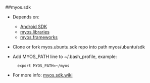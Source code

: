 ##myos.sdk

* Depends on:
  * [Android SDK](http://developer.android.com/sdk/index.html)
  * [myos.libraries](https://github.com/amraboelela/myos.libraries)
  * [myos.frameworks](https://github.com/amraboelela/myos.frameworks)

* Clone or fork myos.ubuntu.sdk repo into path myos/ubuntu/sdk
* Add MYOS_PATH line to ~/.bash_profile, example:

        export MYOS_PATH=~/myos

* For more info:
[myos.sdk.wiki](https://github.com/amraboelela/myos.sdk/wiki)
